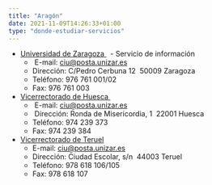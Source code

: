 ```yaml
---
title: "Aragón"
date: 2021-11-09T14:26:33+01:00
type: "donde-estudiar-servicios"
---
```

<ul>
<li><a title="Enlace externo, se abre en ventana nueva" href="http://www.unizar.es/" rel="external" target="_blank">Universidad de Zaragoza <i class="icon fas fa-external-link-alt"></i></a>&nbsp;<img alt="" src="http://www.mecd.gob.es/docroot/fckeditor/images/smiley/mepsyd-ico/ico-internet.gif" /><span>&nbsp;</span>- Servicio de informaci&oacute;n
<ul>
<li>&nbsp;E-mail:<span>&nbsp;</span><a href="mailto:ciu@posta.unizar.es">ciu@posta.unizar.es</a><span>&nbsp;</span><img alt="" src="http://www.mecd.gob.es/docroot/fckeditor/images/smiley/mepsyd-ico/ico-mail.gif" /></li>
<li>Direcci&oacute;n:&nbsp;C/Pedro Cerbuna 12&nbsp; 50009 Zaragoza</li>
<li>Tel&eacute;fono: 976 761 001/02</li>
<li>Fax: 976 761 003</li>
</ul>
</li>
<li><a title="Enlace externo, se abre en ventana nueva" href="http://www.unizar.es/" rel="external" target="_blank">Vicerrectorado de Huesca <i class="icon fas fa-external-link-alt"></i></a>&nbsp;<img alt="" src="http://www.mecd.gob.es/docroot/fckeditor/images/smiley/mepsyd-ico/ico-internet.gif" />
<ul>
<li>&nbsp;E-mail:<span>&nbsp;</span><a href="mailto:ciu@posta.unizar.es">ciu@posta.unizar.es</a><span>&nbsp;</span><img alt="" src="http://www.mecd.gob.es/docroot/fckeditor/images/smiley/mepsyd-ico/ico-mail.gif" /></li>
<li>&nbsp;Direcci&oacute;n: Ronda de Misericordia, 1&nbsp; 22001 Huesca</li>
<li>Tel&eacute;fono: 974 239 373</li>
<li>Fax: 974 239 384</li>
</ul>
</li>
<li><a title="Enlace externo, se abre en ventana nueva" href="http://vicerrectorado%20de%20teruel/" rel="external" target="_blank">Vicerrectorado de Teruel <i class="icon fas fa-external-link-alt"></i></a>
<ul>
<li>E-mail:<span>&nbsp;</span><a href="mailto:ciu@posta.unizar.es">ciu@posta.unizar.es</a><span>&nbsp;</span><img alt="" src="http://www.mecd.gob.es/docroot/fckeditor/images/smiley/mepsyd-ico/ico-mail.gif" /></li>
<li>Direcci&oacute;n: Ciudad Escolar, s/n&nbsp; 44003 Teruel</li>
<li>Tel&eacute;fono: 978 618 106/105</li>
<li>Fax: 978 618 107&nbsp;&nbsp;</li>
</ul>
</li>
</ul>